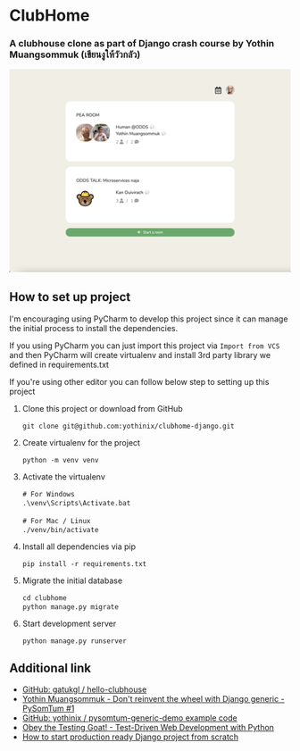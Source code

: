 # ClubHome
### A clubhouse clone as part of Django crash course by Yothin Muangsommuk (เขียนงูให้วัวกลัว)

![Clubhome](clubhome.png?raw=true "Clubhome")

## How to set up project
I'm encouraging using PyCharm to develop this project since it can manage the initial process to install the dependencies.

If you using PyCharm you can just import this project via `Import from VCS` and then PyCharm will create virtualenv and install 3rd party library we defined in requirements.txt

If you're using other editor you can follow below step to setting up this project

1. Clone this project or download from GitHub
   ```
   git clone git@github.com:yothinix/clubhome-django.git
   ```
2. Create virtualenv for the project
    ```
    python -m venv venv
    ```
3. Activate the virtualenv
   ```
   # For Windows
   .\venv\Scripts\Activate.bat
   
   # For Mac / Linux
   ./venv/bin/activate
   ```
4. Install all dependencies via pip
   ```
   pip install -r requirements.txt
   ```
5. Migrate the initial database
   ```
   cd clubhome
   python manage.py migrate
   ```
6. Start development server
   ```
   python manage.py runserver
   ```
   
## Additional link
* [GitHub: gatukgl / hello-clubhouse](https://github.com/gatukgl/hello-clubhouse)
* [Yothin Muangsommuk - Don't reinvent the wheel with Django generic - PySomTum #1](https://www.youtube.com/watch?v=6S0P9DMZYRQ)
* [GitHub: yothinix / pysomtum-generic-demo example code](https://github.com/yothinix/pysomtum-generic-demo)
* [Obey the Testing Goat! - Test-Driven Web Development with Python](https://www.obeythetestinggoat.com/pages/book.html#toc)
* [How to start production ready Django project from scratch](https://www.notion.so/yothinix/How-to-start-production-ready-Django-project-from-scratch-47202c49ef6f47bc88b75e82f3dc9fed)
